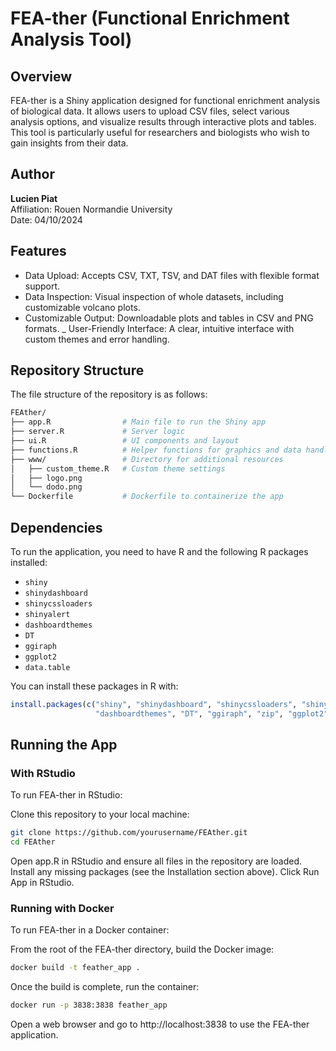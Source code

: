 # FEA-ther (Functional Enrichment Analysis Tool)

## Overview
FEA-ther is a Shiny application designed for functional enrichment analysis of biological data. It allows users to upload CSV files, select various analysis options, and visualize results through interactive plots and tables. This tool is particularly useful for researchers and biologists who wish to gain insights from their data.

## Author
**Lucien Piat**  
Affiliation: Rouen Normandie University  
Date: 04/10/2024

## Features
- Data Upload: Accepts CSV, TXT, TSV, and DAT files with flexible format support.
- Data Inspection: Visual inspection of whole datasets, including customizable volcano plots.
- Customizable Output: Downloadable plots and tables in CSV and PNG formats.
_ User-Friendly Interface: A clear, intuitive interface with custom themes and error handling.

## Repository Structure
The file structure of the repository is as follows:
```bash
FEAther/
├── app.R                # Main file to run the Shiny app
├── server.R             # Server logic
├── ui.R                 # UI components and layout
├── functions.R          # Helper functions for graphics and data handling
├── www/                 # Directory for additional resources
│   ├── custom_theme.R   # Custom theme settings
│   ├── logo.png         
│   └── dodo.png          
└── Dockerfile           # Dockerfile to containerize the app
```
## Dependencies

To run the application, you need to have R and the following R packages installed:

- `shiny`
- `shinydashboard`
- `shinycssloaders`
- `shinyalert`
- `dashboardthemes`
- `DT`
- `ggiraph`
- `ggplot2`
- `data.table`

You can install these packages in R with:
```R
install.packages(c("shiny", "shinydashboard", "shinycssloaders", "shinyalert", 
                   "dashboardthemes", "DT", "ggiraph", "zip", "ggplot2", "data.table"))
```

## Running the App
### With RStudio
To run FEA-ther in RStudio:

Clone this repository to your local machine:


```bash
git clone https://github.com/yourusername/FEAther.git
cd FEAther
```

Open app.R in RStudio and ensure all files in the repository are loaded.
Install any missing packages (see the Installation section above).
Click Run App in RStudio.

### Running with Docker
To run FEA-ther in a Docker container:

From the root of the FEA-ther directory, build the Docker image:

```bash
docker build -t feather_app .
```

Once the build is complete, run the container:

```bash
docker run -p 3838:3838 feather_app
```
Open a web browser and go to http://localhost:3838 to use the FEA-ther application.

